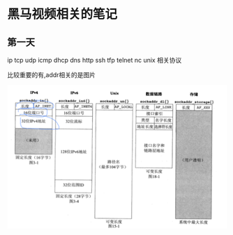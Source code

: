# 黑马视频相关的笔记

## 第一天

ip tcp udp icmp dhcp dns http ssh tfp telnet nc unix 相关协议

比较重要的有,addr相关的是图片

![address块的不同](unp_addr.png)

